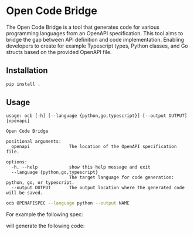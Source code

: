 # Open Code Bridge
The Open Code Bridge is a tool that generates code for various programming languages from an OpenAPI specification.
This tool aims to bridge the gap between API definition and code implementation. Enabling developers to create for example
Typescript types, Python classes, and Go structs based on the provided OpenAPI file.

## Installation
```bash
pip install .
```

## Usage
```
usage: ocb [-h] [--language {python,go,typescript}] [--output OUTPUT] [openapi]

Open Code Bridge

positional arguments:
  openapi               The location of the OpenAPI specification file.

options:
  -h, --help            show this help message and exit
  --language {python,go,typescript}
                        The target language for code generation: python, go, or typescript.
  --output OUTPUT       The output location where the generated code will be saved.

```


```bash
ocb OPENAPISPEC --language python --output NAME
```

For example the following spec:

will generate the following code:

